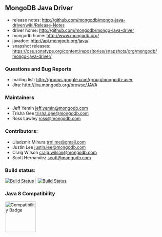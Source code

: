 ## MongoDB Java Driver ##
 * release notes: http://github.com/mongodb/mongo-java-driver/wiki/Release-Notes
 * driver home: http://github.com/mongodb/mongo-java-driver
 * mongodb home: http://www.mongodb.org/
 * javadoc: http://api.mongodb.org/java/
 * snapshot releases: https://oss.sonatype.org/content/repositories/snapshots/org/mongodb/mongo-java-driver/

### Questions and Bug Reports
 * mailing list: http://groups.google.com/group/mongodb-user
 * Jira: http://jira.mongodb.org/browse/JAVA

### Maintainers
* Jeff Yemin           jeff.yemin@mongodb.com
* Trisha Gee           trisha.gee@mongodb.com
* Ross Lawley          ross@mongodb.com

### Contributors:
* Uladzmir Mihura      trnl.me@gmail.com
* Justin Lee           justin.lee@mongodb.com
* Craig Wilson         craig.wilson@mongodb.com
* Scott Hernandez      scott@mongodb.com

### Build status:

[![Build Status](https://travis-ci.org/mongodb/mongo-java-driver.svg?branch=3.0.x)](https://travis-ci.org/mongodb/mongo-java-driver) | [![Build Status](https://jenkins.10gen.com/job/mongo-java-driver-3.0.x/badge/icon)](https://jenkins.10gen.com/job/mongo-java-driver-3.0.x/)

### Java 8 Compatibility
<img src="https://java.net/downloads/adoptopenjdk/compat.svg" alt="Compatibility Badge" style="max-width: 100px;" width="100px">
